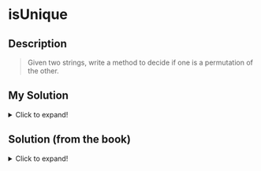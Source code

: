 # isUnique

## Description

> Given two strings, write a method to decide if one is a permutation of the other.

## My Solution

<details>
  <summary>Click to expand!</summary>

#### Javascript
```javascript
function checkPermutation(string1, string2){
  // Step 1: if the string length is not the same return false
  if(string1.length !== string2.length){
    return false
  }

  const stringOneCharacters = {}

  // Step 2: create a dictionary with letters on string1
  for (let i = 0; i < string1.length; i++){
    if (stringOneCharacters.hasOwnProperty(string1[i])) {
      stringOneCharacters[string1[i]] += 1
    } else{
      stringOneCharacters[string1[i]] = 1
    }
  }
 
  // Step 3: loop through string2 and decrease the letter amount if is in the dictionary, if not return False
  for (let i = 0; i < string2.length; i++){
    if(!stringOneCharacters.hasOwnProperty(string2[i])) {
      return false
    } else {
      stringOneCharacters[string2[i]] -= 1
    }
  }

  // Step 4: if all values in the dictionary are 0 return true, otherwise return false
  return Object.values(stringOneCharacters).every(val => val === 0)
}
 
// test
console.log(checkPermutation('oneee', 'neee'))
```
#### Python
```python
def checkPermutation(string1, string2):
  # Step 1: if the string length is not the same return false
  if len(string1) != len(string2):
    return False

  stringOneCharacters = {}

  # Step 2: create a dictionary with letters on string1
  for char in string1:
    if char in stringOneCharacters:
      stringOneCharacters[char] += 1
    else:
      stringOneCharacters[char] = 1
  
  # Step 3: loop through string2 and decrease the letter amount if is in the dictionary, if not return False
  for char in string2:
    if char not in stringOneCharacters:
      return False
    else:
      stringOneCharacters[char] -= 1

  # Step 4: if all values in the dictionary are 0 return true, otherwise return false
  for num in stringOneCharacters.values():
    if num != 0:
      return False

  return True

# test
print(checkPermutation('one', 'neO'))
```
 ### Explanation

> The first thing is to check if the length of both strings is equal, if not, we can return false immediately. If they have the same length, we can continue with the creation of a dictionary based on the first string chars and theri number of appearences. After that, we loop through the second string looking for every char in the dictionary, if char exist in the dictionary then decrese the counter, if not, it means the string two is not a permutation of the firts one so we return false.
At last, we check it all the values in the dictionary are 0, if so, return true, else false.
Notice that this algorithm assumes that the string comparison is not case sensitive, but in a real interview it would be better to ask for clarification.

### Time complexity

> O (n)
</details>


## Solution (from the book)

<details>
  <summary>Click to expand!</summary>
  
  Like in many questions, we should confirm some details with our interviewer. We should understand if the
permutation comparison is case sensitive. That is; is God a permutation of dog? Additionally, we should
ask if whitespace is significant. We will assume for this problem that the comparison is case sensitive and
whitespace is significant. So, "god " is different from "dog".
Observe first that strings of different lengths cannot be permutations of each other. There are two easy
ways to solve this problem, both of which use this optimization.

If two strings are permutations, then we know they have the same characters, but in different orders. Therefore,
sorting the strings will put the characters from two permutations in the same order. We just need to
compare the sorted versions of the strings.
```
String sort(Strings) {
	char[] content = s.toCharArrayO;
	java.util.Arrays.sort(content);
	return new String(content);
}

boolean permutation(String s. String t) {
	if (s.lengthQ != t. lengthQ) {
		return false
	}

	return sort(s) , equals(sort(t));
}
```

Though this algorithm is not as optimal in some senses, it may be preferable in one sense: it's clean, simple
and easy to understand. In a practical sense, this may very well be a superior way to implement the problem.
However, if efficiency is very important, we can implement it a different way.

```
boolean isUniqueChars(String stn) {
  int checker = 0;
  for (int i = 0; i < Str.length; i++) {
   int val« s t r.c h a r A t(i) - raJ;
   if ((checker & (1 << v a l)) > 0) {
    return false;
   }
   checker |= (1 << v a l);

  )
```
We can also use the definition of a permutation—two words with the same character counts—to implement
this algorithm. We simply iterate through this code, counting how many times each character appears.
Then, afterwards, we compare the two arrays.

```
boolean permutation(String s, String t) {
	if (s.length() 1= t . l e n g t h Q ) {
	return false;
}

int[] letters = new int[128]; // Assumption

	char[] s_array = s.toCharArrayQ;
	for (char c : s^array) { // count number of each char in s,
		lettersfc]++;
	}

	for (int i = 0; i < t.lengthQ ; i++) {
		int c = (int)t.charAt(i);
		letters[c]--;
		if (lettersfc] < 0) {
			return false;
		}
	}
	return true;
}
```
Note the assumption on line 6, In your interview, you should always check with your interviewer about the
size of the character set. We assumed that the character set was ASCII.

</details>

